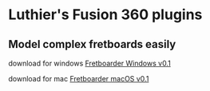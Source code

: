 #  Luthier's Fusion 360 plugins

## Model complex fretboards easily

download for windows
[Fretboarder Windows v0.1](bin/windows/Fretboarder_win_0.1.zip)

download for mac
[Fretboarder macOS v0.1](bin/mac/Fretboarder_mac_0.1.zip)

